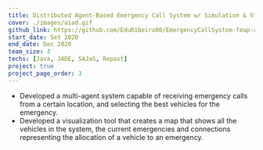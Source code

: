 ```yaml
---
title: Distributed Agent-Based Emergency Call System w/ Simulation & Visualization
cover: ./images/aiad.gif
github_link: https://github.com/EduRibeiro00/EmergencyCallSystem-feup-aiad
start_date: Set 2020
end_date: Dec 2020
team_size: 3
techs: [Java, JADE, SAJaS, Repast]
project: true
project_page_order: 3
---
```

* Developed a multi-agent system capable of receiving emergency calls from a certain location, and selecting the best vehicles for the emergency.
* Developed a visualization tool that creates a map that shows all the vehicles in the system, the current emergencies and connections representing the allocation of a vehicle to an emergency.